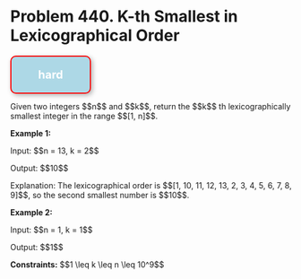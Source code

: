 # Problem 440. K-th Smallest in Lexicographical Order
<body>
        <style>
        .colorful-box {
            background-color: lightblue;
            border: 2px solid red;
            padding: 20px;
            width: 100px;
            text-align: center;
            font-size: 20px;
            color: white;
            font-weight: bold;
            border-radius: 10px;
            box-shadow: 3px 3px 8px rgba(0, 0, 0, 0.3);
        }
    </style>

  <div class="colorful-box">hard</div>
<p>Given two integers $$n$$ and $$k$$, return the $$k$$ th lexicographically smallest integer in the range $$[1, n]$$.</p>
<p><b>Example 1:</b></p>
<p>Input: $$n = 13, k = 2$$</p>
<p>Output: $$10$$</p>
<p>Explanation: The lexicographical order is $$[1, 10, 11, 12, 13, 2, 3, 4, 5, 6, 7, 8, 9]$$, so the second smallest number is $$10$$.</p>
<p><b>Example 2:</b></p>
<p>Input: $$n = 1, k = 1$$</p>
<p>Output: $$1$$</p>
<p><b>Constraints:</b> $$1 \leq k \leq n \leq 10^9$$</p>
</body>
